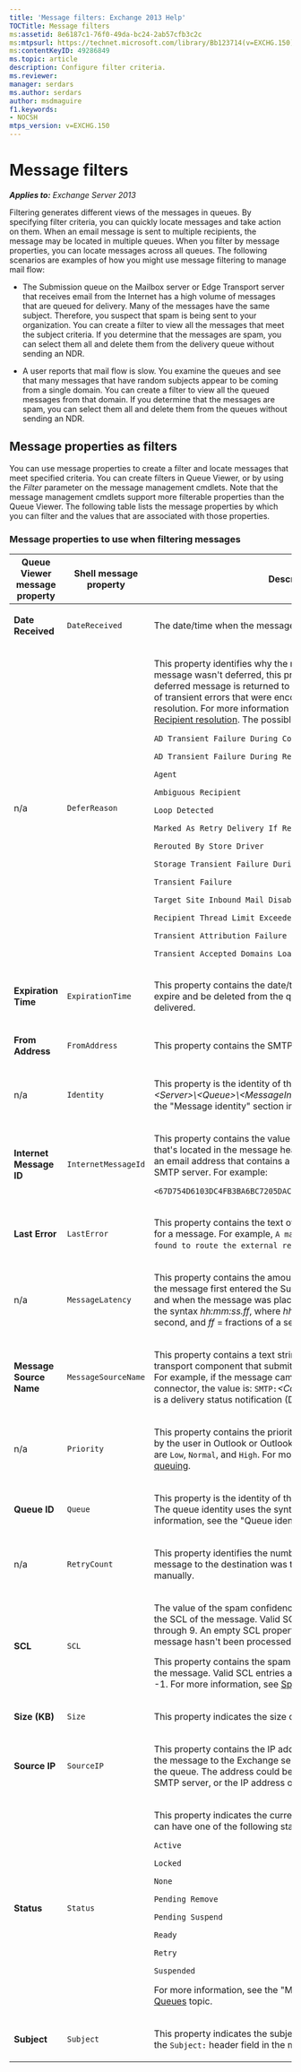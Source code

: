 ```yaml
---
title: 'Message filters: Exchange 2013 Help'
TOCTitle: Message filters
ms:assetid: 8e6187c1-76f0-49da-bc24-2ab57cfb3c2c
ms:mtpsurl: https://technet.microsoft.com/library/Bb123714(v=EXCHG.150)
ms:contentKeyID: 49286849
ms.topic: article
description: Configure filter criteria.
ms.reviewer: 
manager: serdars
ms.author: serdars
author: msdmaguire
f1.keywords:
- NOCSH
mtps_version: v=EXCHG.150
---
```


# Message filters

_**Applies to:** Exchange Server 2013_

Filtering generates different views of the messages in queues. By specifying filter criteria, you can quickly locate messages and take action on them. When an email message is sent to multiple recipients, the message may be located in multiple queues. When you filter by message properties, you can locate messages across all queues. The following scenarios are examples of how you might use message filtering to manage mail flow:

  - The Submission queue on the Mailbox server or Edge Transport server that receives email from the Internet has a high volume of messages that are queued for delivery. Many of the messages have the same subject. Therefore, you suspect that spam is being sent to your organization. You can create a filter to view all the messages that meet the subject criteria. If you determine that the messages are spam, you can select them all and delete them from the delivery queue without sending an NDR.

  - A user reports that mail flow is slow. You examine the queues and see that many messages that have random subjects appear to be coming from a single domain. You can create a filter to view all the queued messages from that domain. If you determine that the messages are spam, you can select them all and delete them from the queues without sending an NDR.

## Message properties as filters

You can use message properties to create a filter and locate messages that meet specified criteria. You can create filters in Queue Viewer, or by using the *Filter* parameter on the message management cmdlets. Note that the message management cmdlets support more filterable properties than the Queue Viewer. The following table lists the message properties by which you can filter and the values that are associated with those properties.

### Message properties to use when filtering messages

<table>
<colgroup>
<col  />
<col  />
<col  />
</colgroup>
<thead>
<tr class="header">
<th>Queue Viewer message property</th>
<th>Shell message property</th>
<th>Description</th>
</tr>
</thead>
<tbody>
<tr class="odd">
<td><p><strong>Date Received</strong></p></td>
<td><p><code>DateReceived</code></p></td>
<td><p>The date/time when the message was placed in the queue.</p></td>
</tr>
<tr class="even">
<td><p>n/a</p></td>
<td><p><code>DeferReason</code></p></td>
<td><p>This property identifies why the message was deferred. If the message wasn't deferred, this property has the value <code>None</code>. A deferred message is returned to the Submission queue because of transient errors that were encountered during recipient resolution. For more information about deferred messages, see <a href="recipient-resolution-exchange-2013-help.md">Recipient resolution</a>. The possible values are:</p>
<p><code>AD Transient Failure During Content Conversion</code></p>
<p><code>AD Transient Failure During Resolve</code></p>
<p><code>Agent</code></p>
<p><code>Ambiguous Recipient</code></p>
<p><code>Loop Detected</code></p>
<p><code>Marked As Retry Delivery If Rejected</code></p>
<p><code>Rerouted By Store Driver</code></p>
<p><code>Storage Transient Failure During Content Conversion</code></p>
<p><code>Transient Failure</code></p>
<p><code>Target Site Inbound Mail Disabled</code></p>
<p><code>Recipient Thread Limit Exceeded</code></p>
<p><code>Transient Attribution Failure</code></p>
<p><code>Transient Accepted Domains Load Failure</code></p></td>
</tr>
<tr class="odd">
<td><p><strong>Expiration Time</strong></p></td>
<td><p><code>ExpirationTime</code></p></td>
<td><p>This property contains the date/time when the message will expire and be deleted from the queue if the message can't be delivered.</p></td>
</tr>
<tr class="even">
<td><p><strong>From Address</strong></p></td>
<td><p><code>FromAddress</code></p></td>
<td><p>This property contains the SMTP address of the sender.</p></td>
</tr>
<tr class="odd">
<td><p>n/a</p></td>
<td><p><code>Identity</code></p></td>
<td><p>This property is the identity of the message in the form of <em>&lt;Server&gt;\&lt;Queue&gt;\&lt;MessageInteger&gt;</em>. For more information see the &quot;Message identity&quot; section in the <a href="queues-exchange-2013-help.md">Queues</a> topic.</p></td>
</tr>
<tr class="even">
<td><p><strong>Internet Message ID</strong></p></td>
<td><p><code>InternetMessageId</code></p></td>
<td><p>This property contains the value of the <code>Message-ID:</code> header field that's located in the message header. The value is expressed as an email address that contains a GUID and the FQDN the sending SMTP server. For example:</p>
<p><code>&lt;67D754D6103DC4FB3BA6BC7205DACABA61231@mailbox01.contoso.com&gt;</code></p></td>
</tr>
<tr class="odd">
<td><p><strong>Last Error</strong></p></td>
<td><p><code>LastError</code></p></td>
<td><p>This property contains the text of the last error that was recorded for a message. For example, <code>A matching connector cannot be found to route the external recipient</code>.</p></td>
</tr>
<tr class="even">
<td><p>n/a</p></td>
<td><p><code>MessageLatency</code></p></td>
<td><p>This property contains the amount of time elapsed between when the message first entered the Submission queue on the server, and when the message was placed in the queue. The value uses the syntax <em>hh:mm:ss.ff</em>, where <em>hh</em> = hour, <em>mm</em> = minute, <em>ss</em> = second, and <em>ff</em> = fractions of a second.</p></td>
</tr>
<tr class="odd">
<td><p><strong>Message Source Name</strong></p></td>
<td><p><code>MessageSourceName</code></p></td>
<td><p>This property contains a text string that indicates the name of the transport component that submitted the message to the queue. For example, if the message came in through a Receive connector, the value is: <code>SMTP:</code><em>&lt;ConnectorName&gt;</em>. If the message is a delivery status notification (DSN), the value is <code>DSN</code>.</p></td>
</tr>
<tr class="even">
<td><p>n/a</p></td>
<td><p><code>Priority</code></p></td>
<td><p>This property contains the priority of the message that's assigned by the user in Outlook or Outlook Web App. The possible values are <code>Low</code>, <code>Normal</code>, and <code>High</code>. For more information, see <a href="priority-queuing-exchange-2013-help.md">Priority queuing</a>.</p></td>
</tr>
<tr class="odd">
<td><p><strong>Queue ID</strong></p></td>
<td><p><code>Queue</code></p></td>
<td><p>This property is the identity of the queue that holds the message. The queue identity uses the syntax <em>&lt;Server&gt;\&lt;Queue&gt;</em>. For more information, see the &quot;Queue identity&quot; section in the <a href="queues-exchange-2013-help.md">Queues</a> topic.</p></td>
</tr>
<tr class="even">
<td><p>n/a</p></td>
<td><p><code>RetryCount</code></p></td>
<td><p>This property identifies the number of times that delivery of the message to the destination was tried, either automatically or manually.</p></td>
</tr>
<tr class="odd">
<td><p><strong>SCL</strong></p></td>
<td><p><code>SCL</code></p></td>
<td><p>The value of the spam confidence level (SCL) property specifies the SCL of the message. Valid SCL entries are integers from 0 through 9. An empty SCL property value indicates that the message hasn't been processed by the Content Filter agent.</p>
<p>This property contains the spam confidence level (SCL) value of the message. Valid SCL entries are integers from 0 through 9 and -1. For more information, see <a href="spam-confidence-level-threshold-exchange-2013-help.md">Spam Confidence Level Threshold</a>.</p></td>
</tr>
<tr class="even">
<td><p><strong>Size (KB)</strong></p></td>
<td><p><code>Size</code></p></td>
<td><p>This property indicates the size of the message.</p></td>
</tr>
<tr class="odd">
<td><p><strong>Source IP</strong></p></td>
<td><p><code>SourceIP</code></p></td>
<td><p>This property contains the IP address of the server that submitted the message to the Exchange server that holds the message in the queue. The address could be the IP address of a remote SMTP server, or the IP address of the local Exchange server.</p></td>
</tr>
<tr class="even">
<td><p><strong>Status</strong></p></td>
<td><p><code>Status</code></p></td>
<td><p>This property indicates the current message status. A message can have one of the following status values:</p>
<p><code>Active</code></p>
<p><code>Locked</code></p>
<p><code>None</code></p>
<p><code>Pending Remove</code></p>
<p><code>Pending Suspend</code></p>
<p><code>Ready</code></p>
<p><code>Retry</code></p>
<p><code>Suspended</code></p>
<p>For more information, see the &quot;Message properties&quot; section in the <a href="queues-exchange-2013-help.md">Queues</a> topic.</p></td>
</tr>
<tr class="odd">
<td><p><strong>Subject</strong></p></td>
<td><p><code>Subject</code></p></td>
<td><p>This property indicates the subject of a message that's found in the <code>Subject:</code> header field in the message header.</p></td>
</tr>
</tbody>
</table>
